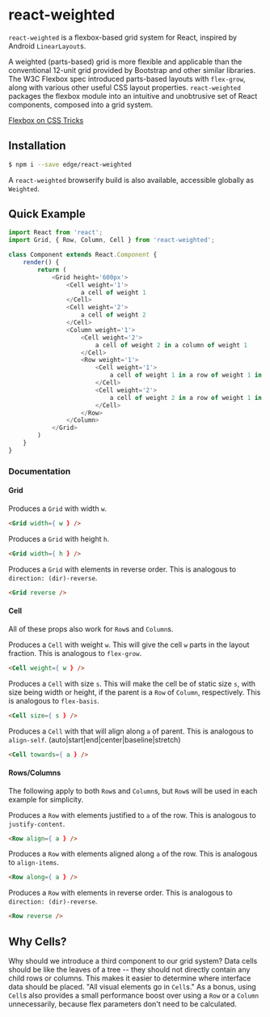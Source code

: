 # react-weighted

`react-weighted` is a flexbox-based grid system for React, inspired by Android `LinearLayout`s.

A weighted (parts-based) grid is more flexible and applicable than the conventional 12-unit grid provided by Bootstrap and other similar libraries. The W3C Flexbox spec introduced parts-based layouts with `flex-grow`, along with various other useful CSS layout properties. `react-weighted` packages the flexbox module into an intuitive and unobtrusive set of React components, composed into a grid system.

[Flexbox on CSS Tricks](https://css-tricks.com/snippets/css/a-guide-to-flexbox/)

## Installation

```sh
$ npm i --save edge/react-weighted
```

A `react-weighted` browserify build is also available, accessible globally as `Weighted`.

## Quick Example

```js
import React from 'react';
import Grid, { Row, Column, Cell } from 'react-weighted';

class Component extends React.Component {
	render() {
		return (
			<Grid height='600px'>
				<Cell weight='1'>
					a cell of weight 1
				</Cell>
				<Cell weight='2'>
					a cell of weight 2
				</Cell>
				<Column weight='1'>
					<Cell weight='2'>
						a cell of weight 2 in a column of weight 1
					</Cell>
					<Row weight='1'>
						<Cell weight='1'>
							a cell of weight 1 in a row of weight 1 in a column of weight 1
						</Cell>
						<Cell weight='2'>
							a cell of weight 2 in a row of weight 1 in a column of weight 1
						</Cell>
					</Row>
				</Column>
			</Grid>
		)
	}
}
```

### Documentation

#### Grid

Produces a `Grid` with width `w`.
```html
<Grid width={ w } />
```

Produces a `Grid` with height `h`.
```html
<Grid width={ h } />
```

Produces a `Grid` with elements in reverse order. This is analogous to `direction: (dir)-reverse`.
```html
<Grid reverse />
```

#### Cell

All of these props also work for `Row`s and `Column`s.

Produces a `Cell` with weight `w`. This will give the cell `w` parts in the layout fraction. This is analogous to `flex-grow`.
```html
<Cell weight={ w } />
```

Produces a `Cell` with size `s`. This will make the cell be of static size `s`, with size being width or height, if the parent is a `Row` of `Column`, respectively. This is analogous to `flex-basis`.
```html
<Cell size={ s } />
```

Produces a `Cell` with that will align along `a` of parent. This is analogous to `align-self`.
(auto|start|end|center|baseline|stretch)
```html
<Cell towards={ a } />
```

#### Rows/Columns

The following apply to both `Row`s and `Column`s, but `Row`s will be used in each example for simplicity.

Produces a `Row` with elements justified to `a` of the row. This is analogous to `justify-content`.
```html
<Row align={ a } />
```

Produces a `Row` with elements aligned along `a` of the row. This is analogous to `align-items`.
```html
<Row along={ a } />
```

Produces a `Row` with elements in reverse order. This is analogous to `direction: (dir)-reverse`.
```html
<Row reverse />
```

## Why Cells?

Why should we introduce a third component to our grid system? Data cells should be like the leaves of a tree -- they should not directly contain any child rows or columns. This makes it easier to determine where interface data should be placed. "All visual elements go in `Cell`s." As a bonus, using `Cell`s also provides a small performance boost over using a `Row` or a `Column` unnecessarily, because flex parameters don't need to be calculated.
